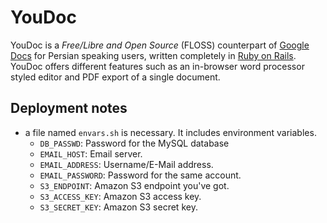 # YouDoc 

YouDoc is a _Free/Libre and Open Source_ (FLOSS) counterpart of [Google Docs](https://docs.google.com) for Persian speaking users, written completely in [Ruby on Rails](https://rubyonrails.org). YouDoc offers different features such as an in-browser word processor styled editor and PDF export of a single document. 

## Deployment notes

* a file named `envars.sh` is necessary. It includes environment variables. 
    * `DB_PASSWD`: Password for the MySQL database
    * `EMAIL_HOST`: Email server.
    * `EMAIL_ADDRESS`: Username/E-Mail address. 
    * `EMAIL_PASSWORD`: Password for the same account. 
    * `S3_ENDPOINT`: Amazon S3 endpoint you've got.
    * `S3_ACCESS_KEY`: Amazon S3 access key.
    * `S3_SECRET_KEY`: Amazon S3 secret key. 